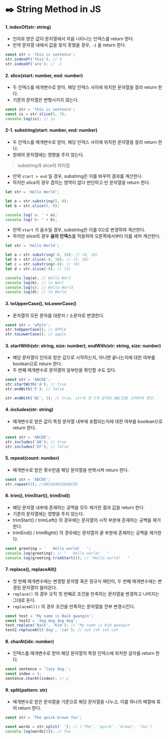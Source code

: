 # ✒️ String Method in JS

#### 1. indexOf(str: string)

-   인자로 받은 값이 문자열에서 처음 나타나는 인덱스를 return 한다.
-   만약 문자열 내에서 값을 찾지 못했을 경우, `-1` 을 return 한다.

```javascript
const str = 'this is sentence';
str.indexOf('this'); // 0
str.indexOf('are'); // -1
```

#### 2. slice(start: number, end: number)

-   두 인덱스를 매개변수로 받아, 해당 인덱스 사이에 위치한 문자열을 잘라 return 한다.
-   기존의 문자열은 변형시키지 않는다.

```javascript
const str = 'this is sentence';
const is = str.slice(5, 7);
console.log(is); // is
```

#### 2-1. substring(start: number, end: number)

-   두 인덱스를 매개변수로 받아, 해당 인덱스 사이에 위치한 문자열을 잘라 return 한다.
-   원래의 문자열에는 영향을 주지 않는다.

> substring과 slice의 차이점

-   만약 `start > end` 일 경우, substring은 이를 바꾸어 결과를 계산한다.
-   하지만 slice의 경우 겹치는 영역이 없다 판단하고 빈 문자열을 return 한다.

```javascript
let str = 'Hello World';

let a = str.substring(5, 0);
let b = str.slice(5, 0);

console.log('a: ' + a);
console.log('b: ' + b);
```

-   만약 `start` 가 음수일 경우, substring은 이를 0으로 변경하여 계산한다.
-   하지만 slice의 경우 **음의 인덱스**를 적용하여 오른쪽에서부터 이를 세어 계산한다.

```javascript
let str = 'Hello World';

let a = str.substring(-8, 10); // (0, 10)
let b = str.slice(-8, 10); // (3, 10)
let c = str.substring(-8); // (0)
let d = str.slice(-8); // (3)

console.log(a); // Hello Worl
console.log(b); // lo Worl
console.log(c); // Hello World
console.log(d); // lo World
```

#### 3. toUpperCase(), toLowerCase()

-   문자열의 모든 문자를 대문자 / 소문자로 변경한다.

```javascript
const str = 'aPple';
str.toUpperCase(); // APPLE
str.toLowerCase(); // apple
```

#### 3. startWith(str: string, size: number), endWith(str: string, size: number)

-   해당 문자열이 인자로 받은 값으로 시작하는지, 아니면 끝나는지에 대한 여부를 boolean으로 return 한다.
-   두 번째 매개변수로 문자열의 일부만을 확인할 수도 있다.

```javascript
const str = 'ABCDE';
str.startWith('A'); // true
str.endWith('F'); // false

str.endWith('BC', 3); // true, str의 첫 3개 문자인 ABC만을 고려하여 판단.
```

#### 4. includes(str: string)

-   매개변수로 받은 값이 특정 문자열 내부에 포함되는지에 대한 여부를 boolean으로 return 한다.

```javascript
const str = 'ABCDE';
str.includes('AB'); // true
str.includes('EF'); // false
```

#### 5. repeat(count: number)

-   매개변수로 받은 횟수만큼 해당 문자열을 반복시켜 return 한다.

```javascript
const str = 'ABCDE';
str.repeat(3); //ABCDEABCDEABCDE
```

#### 6. trim(), trimStart(), trimEnd()

-   해당 문자열 내부에 존재하는 공백을 모두 제거한 결과 값을 return 한다.
-   기존의 문자열에는 영향을 주지 않는다.
-   trimStart() / trimLeft() 의 경우에는 문자열의 시작 부분에 존재하는 공백을 제거한다.
-   trimEnd() / trimRight() 의 경우에는 문자열의 끝 부분에 존재하는 공백을 제거한다.

```javascript
const greeting = '   Hello world!   ';
console.log(greeting); // "   Hello world!   "
console.log(greeting.trimStart()); // "Hello world!   "
```

#### 7. replace(), replaceAll()

-   첫 번째 매개변수에는 변경할 문자열 혹은 정규식 패턴이, 두 번째 매개변수에는 변경된 문자열이 들어온다.
-   `replace()` 의 경우 오직 첫 번째로 조건을 만족하는 문자열을 변경하고 나머지는 그대로 둔다.
-   `replaceAll()` 의 경우 조건을 만족하는 문자열을 전부 변경시킨다.

```javascript
const test = 'My name is Baik gwangin';
const test2 = 'dog dog dog dog';
test.replace('Baik', 'Kim'); // 'My name is Kim gwangin'
test2.replaceAll('dog', 'cat'); // cat cat cat cat
```

#### 8. charAt(idx: number)

-   인덱스를 매개변수로 받아 해당 문자열의 특정 인덱스에 위치한 글자를 return 한다.

```javascript
const sentence = 'lazy dog.';
const index = 3;
sentence.charAt(index); // y
```

#### 9. split(pattern: str)

-   매개변수로 받은 문자열을 기준으로 해당 문자열을 나누고, 이를 하나의 배열에 묶어 return 한다.

```javascript
const str = 'The quick brown fox';

const words = str.split(' '); // ['The', 'quick', 'brown', 'fox']
console.log(words[3]); // fox
```
